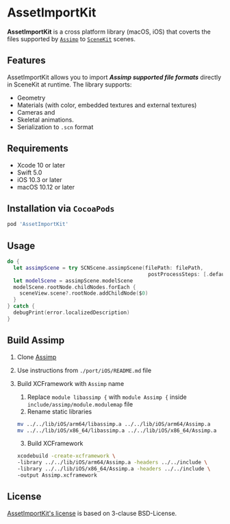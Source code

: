 # AssetImportKit

**AssetImportKit** is a cross platform library (macOS, iOS) that coverts the files supported by [`Assimp`](https://github.com/assimp/assimp) to [`SceneKit`](https://developer.apple.com/reference/scenekit) scenes.

## Features

AssetImportKit allows you to import ***Assimp supported file formats*** directly in SceneKit at runtime.
The library supports:
* Geometry
* Materials (with color, embedded textures and external textures)
* Cameras and
* Skeletal animations.
* Serialization to `.scn` format

## Requirements

- Xcode 10 or later
- Swift 5.0
- iOS 10.3 or later
- macOS 10.12 or later

## Installation via `CocoaPods`

```Ruby
pod 'AssetImportKit'
```

## Usage

```Swift
do {
  let assimpScene = try SCNScene.assimpScene(filePath: filePath,
                                              postProcessSteps: [.defaultQuality])
  let modelScene = assimpScene.modelScene
  modelScene.rootNode.childNodes.forEach {
    sceneView.scene?.rootNode.addChildNode($0)
  }
} catch {
  debugPrint(error.localizedDescription)
}
```

## Build Assimp

1. Clone [Assimp](https://github.com/assimp/assimp)
2. Use instructions from `./port/iOS/README.md` file
3. Build XCFramework with `Assimp` name
    1. Replace `module libassimp {` with `module Assimp {` inside `include/assimp/module.modulemap` file
    2. Rename static libraries

    ```bash
    mv ../../lib/iOS/arm64/libassimp.a ../../lib/iOS/arm64/Assimp.a
    mv ../../lib/iOS/x86_64/libassimp.a ../../lib/iOS/x86_64/Assimp.a
    ```
    3. Build XCFramework
    
    ```bash
    xcodebuild -create-xcframework \
    -library ../../lib/iOS/arm64/Assimp.a -headers ../../include \
    -library ../../lib/iOS/x86_64/Assimp.a -headers ../../include \
    -output Assimp.xcframework
    ```

## License

[AssetImportKit's license](LICENSE) is based on 3-clause BSD-License.
